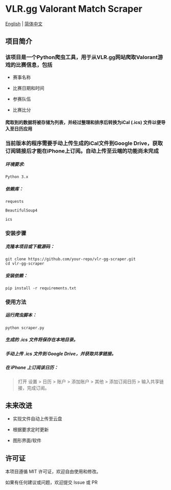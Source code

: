 # VLR.gg Valorant Match Scraper

[English](README.md) | [简体中文](README.zh.md)


## 项目简介

### 该项目是一个Python爬虫工具，用于从VLR.gg网站爬取Valorant游戏的比赛信息，包括

- 赛事名称

- 比赛日期和时间

- 参赛队伍

- 比赛比分

#### 爬取到的数据将被存储为列表，并经过整理和排序后转换为iCal (.ics) 文件以便导入至日历应用

### 当前版本的程序需要手动上传生成的iCal文件到Google Drive，获取订阅链接后才能在iPhone上订阅。自动上传至云端的功能尚未完成

##### 环境要求:
```
Python 3.x
```

##### 依赖库：


```
requests

BeautifulSoup4

ics
```


### 安装步骤

##### 克隆本项目或下载源码：


```
git clone https://github.com/your-repo/vlr-gg-scraper.git
cd vlr-gg-scraper
```


##### 安装依赖：


```
pip install -r requirements.txt
```


### 使用方法

##### 运行爬虫脚本：


```
python scraper.py
```


##### 生成的 .ics 文件将保存在本地目录。

##### 手动上传 .ics 文件到 Google Drive，并获取共享链接。

##### 在 iPhone 上订阅该日历：

> 打开 设置 > 日历 > 账户 > 添加账户 > 其他 > 添加订阅日历 > 输入共享链接，完成订阅。

## 未来改进

- 实现文件自动上传至云盘

- 根据要求定时更新

- 图形界面/软件


## 许可证

本项目遵循 MIT 许可证，欢迎自由使用和修改。

如果有任何建议或问题，欢迎提交 Issue 或 PR